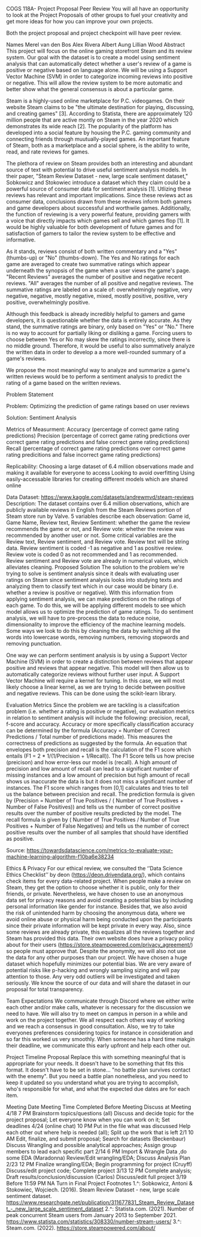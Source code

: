 COGS 118A- Project Proposal
Peer Review
You will all have an opportunity to look at the Project Proposals of other groups to fuel your creativity and get more ideas for how you can improve your own projects.

Both the project proposal and project checkpoint will have peer review.

Names
Merel van den Bos
Alex Rivera
Albert Aung
Lillian Wood
Abstract
This project will focus on the online gaming storefront Steam and its review system. Our goal with the dataset is to create a model using sentiment analysis that can automatically detect whether a user's review of a game is positive or negative based on language alone. We will be using a Support Vector Machine (SVM) in order to categorize incoming reviews into positive or negative. This will allow the review system to be more automatic and better show what the general consensus is about a particular game.

Steam is a highly-used online marketplace for P.C. videogames. On their website Steam claims to be "the ultimate destination for playing, discussing, and creating games" [3]. According to Statista, there are approximately 120 million people that are active montly on Steam in the year 2020 which demonstrates its wide reach [2]. The popularity of the platform has developed into a social feature by housing the P.C. gaming community and connecting friends through muutually-played games. An important feature of Steam, both as a marketplace and a social sphere, is the ability to write, read, and rate reviews for games.

The plethora of review on Steam provides both an interesting and abundant source of text with potential to drive useful sentiment analysis models. In their paper, "Steam Review Dataset - new, large scale sentiment dataset," Sobkowicz and Stokowiec introduce a dataset which they claim could be a powerful source of consumer data for sentiment analysis [1]. Utlizing these reviews has relevant and important implications. Since these reviews act as consumer data, conclusions drawn from these reviews inform both gamers and game developers about successful and worthwile games. Additionally, the function of reviewing is a very powerful feature, providing gamers with a voice that directly impacts which games sell and which games flop [1]. It would be highly valuable for both development of future games and for satisfaction of gamers to tailor the review system to be effective and informative.

As it stands, reviews consist of both written commentary and a "Yes" (thumbs-up) or "No" (thumbs-down). The Yes and No ratings for each game are averaged to create two summative ratings which appear underneath the synopsis of the game when a user views the game's page. "Recent Reviews" averages the number of positive and negative recent reviews. "All" averages the number of all positive and negative reviews. The summative ratings are labeled on a scale of: overwhelmingly negative, very negative, negative, mostly negative, mixed, mostly positive, positive, very positive, overwhelmingly positive.

Although this feedback is already incredibly helpful to gamers and game developers, it is questionable whether the data is entirely accurate. As they stand, the summative ratings are binary, only based on "Yes" or "No." There is no way to account for partially liking or disliking a game. Forcing users to choose between Yes or No may skew the ratings incorrectly, since there is no middle ground. Therefore, it would be useful to also summatively analyze the written data in order to develop a a more well-rounded summary of a game's reviews.

We propose the most meaningful way to analyze and summarize a game's written reviews would be to perform a sentiment analysis to predict the rating of a game based on the written reviews.

Problem Statement

Problem: Optimizing the prediction of game ratings based on user reviews

Solution: Sentiment Analysis

Metrics of Measurment: Accuracy (percentage of correct game rating predictions) Precision (percentage of correct game rating predictions over correct game rating predictions and false correct game rating predictions) Recall (percentage of correct game rating predictions over correct game rating predicitions and false incorrect game rating predictions)

Replicability: Choosing a large dataset of 6.4 million observations made and making it available for everyone to access
Looking to avoid overfitting
Using easily-accessable libraries for creating different models which are shared online

Data
Dataset: https://www.kaggle.com/datasets/andrewmvd/steam-reviews
Description: The dataset contains over 6.4 million observations, which are publicly available reviews in English from the Steam Reviews portion of Steam store run by Valve. 5 variables describe each observation: Game id, Game Name, Review text, Review Sentiment: whether the game the review recommends the game or not, and Review vote: whether the review was recommended by another user or not.
Some critical variables are the Review text, Review sentiment, and Review vote. Review text will be string data. Review sentiment is coded -1 as negative and 1 as positive review. Review vote is coded 0 as not recommended and 1 as recommended.
Review sentiment and Review vote are already in numerical values, which alleviates cleaning.
Proposed Solution
The solution to the problem we're trying to solve is sentiment analysis since it deals with evaluating user ratings on Steam since sentiment analysis looks into studying texts and analyzing them to classify text which in our case would be binary (i.e. whether a review is positive or negative). With this information from applying sentiment analysis, we can make predictions on the ratings of each game. To do this, we will be applying different models to see which model allows us to optimize the prediction of game ratings. To do sentiment analysis, we will have to pre-process the data to reduce noise, dimensionality to improve the efficiency of the machine learning models. Some ways we look to do this by cleaning the data by switching all the words into lowercase words, removing numbers, removing stopwords and removing punctuation.

One way we can perform sentiment analysis is by using a Support Vector Machine (SVM) in order to create a distinction between reviews that appear positive and reviews that appear negative. This model will then allow us to automatically categorize reviews without further user input. A Support Vector Machine will require a kernel for tuning. In this case, we will most likely choose a linear kernel, as we are trying to decide between positive and negative reviews. This can be done using the scikit-learn library.

Evaluation Metrics
Since the problem we are tackling is a classifcation problem (i.e. whether a rating is positive or negative), our evaluation metrics in relation to sentiment analysis will include the following: precision, recall, f-score and accuracy. Accuracy or more specifically classification accuracy can be determined by the formula (Accuracy = Number of Correct Predictions / Total number of predictions made). This measures the correctness of predictions as suggested by the formula. An equation that envelopes both precision and recall is the calculation of the F1 score which entails (F1 = 2 * 1/(1/Precision + 1/Recall)). The F1 Score tells us how precise (preicison) and how error-less our model is (recall). A high amount of precision and low amount of recall can lead to a significant number of missing instances and a low amount of precision but high amount of recall shows us inaccurate the data is but it does not miss a significant number of instances. The F1 score which ranges from [0,1] calculates and tries to tell us the balance between precision and recall. The prediction formula is given by (Precision = Number of True Positives / ( Number of True Positives + Number of False Positives)) and tells us the number of correct positive results over the number of positive results predicted by the model. The recall formula is given by ( Number of True Positives / Number of True Positives + Number of False Negatives) and tells us the number of correct positive results over the number of all samples that should have identified as positive.

Source: https://towardsdatascience.com/metrics-to-evaluate-your-machine-learning-algorithm-f10ba6e38234

Ethics & Privacy
For our ethical review, we consulted the ‘’Data Science Ethics Checklist’’ by deon (https://deon.drivendata.org/), which contains check items for every data-related project. When people make a review on Steam, they get the option to choose whether it is public, only for their friends, or private. Nevertheless, we have chosen to use an anonymous data set for privacy reasons and avoid creating a potential bias by including personal information like gender for instance. Besides that, we also avoid the risk of unintended harm by choosing the anonymous data, where we avoid online abuse or physical harm being conducted upon the participants since their private information will be kept private in every way. Also, since some reviews are already private, this equalizes all the reviews together and Steam has provided this data. Their own website does have a privacy policy about for their users (https://store.steampowered.com/privacy_agreement/) so people must approve that. Despite the anonymity, we will also not use the data for any other purposes than our project. We have chosen a huge dataset which hopefully minimizes our potential bias. We are very aware of potential risks like p-hacking and wrongly sampling sizing and will pay attention to those. Any very odd outliers will be investigated and taken seriously. We know the source of our data and will share the dataset in our proposal for total transparency.

Team Expectations
We communicate through Discord where we either write each other and/or make calls, whatever is necessary for the discussion we need to have. We will also try to meet on campus in person in a while and work on the project together. We all respect each others way of working and we reach a consensus in good consultation. Also, we try to take everyones preferences considering topics for instance in consideration and so far this worked us very smoothly. When someone has a hard time makgin their deadline, we communicate this early upfront and help each other out.

Project Timeline Proposal
Replace this with something meaningful that is appropriate for your needs. It doesn't have to be something that fits this format. It doesn't have to be set in stone... "no battle plan survives contact with the enemy". But you need a battle plan nonetheless, and you need to keep it updated so you understand what you are trying to accomplish, who's responsible for what, and what the expected due dates are for each item.

Meeting Date	Meeting Time	Completed Before Meeting	Discuss at Meeting
4/18	7 PM	Brainstorm topics/questions (all)	Discuss and decide topic for the project proposal; Let everyone know when you can work on it; Set deadlines
4/24 (online chat)	10 PM	Put in the file what was discussed	Help each other out where help is needed (all); Split up the work that is left
2/1	10 AM	Edit, finalize, and submit proposal; Search for datasets (Beckenbaur)	Discuss Wrangling and possible analytical approaches; Assign group members to lead each specific part
2/14	6 PM	Import & Wrangle Data ,do some EDA (Maradonna)	Review/Edit wrangling/EDA; Discuss Analysis Plan
2/23	12 PM	Finalize wrangling/EDA; Begin programming for project (Cruyff)	Discuss/edit project code; Complete project
3/13	12 PM	Complete analysis; Draft results/conclusion/discussion (Carlos)	Discuss/edit full project
3/19	Before 11:59 PM	NA	Turn in Final Project
Footnotes
1.^: Sobkowicz, Antoni & Stokowiec, Wojciech. (2016). Steam Review Dataset - new, large scale sentiment dataset. https://www.researchgate.net/publication/311677831_Steam_Review_Dataset_-_new_large_scale_sentiment_dataset
2.^: Statista.com. (2021). Number of peak concurrent Steam users from January 2013 to September 2021. https://www.statista.com/statistics/308330/number-stream-users/
3.^: Steam.com. (2022). https://store.steampowered.com/about/

 